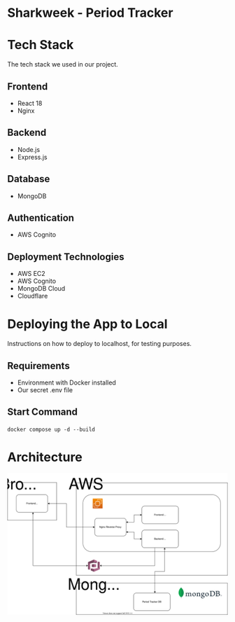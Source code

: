# Sharkweek - Period Tracker

# Tech Stack
The tech stack we used in our project.

## Frontend
* React 18
* Nginx

## Backend
* Node.js
* Express.js

## Database
* MongoDB

## Authentication
* AWS Cognito

## Deployment Technologies
* AWS EC2
* AWS Cognito
* MongoDB Cloud
* Cloudflare

# Deploying the App to Local
Instructions on how to deploy to localhost, for testing purposes.

## Requirements
* Environment with Docker installed
* Our secret .env file

## Start Command

`docker compose up -d --build`

# Architecture
![Architecture Diagram](Period_Tracker_Diagram.svg "Architecture Diagram")